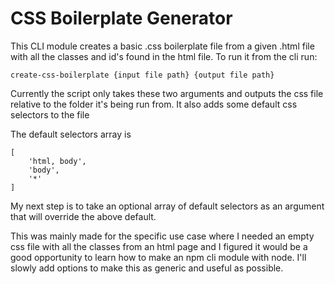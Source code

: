 # CSS Boilerplate Generator #

This CLI module creates a basic .css boilerplate file from a given .html file with all the classes and id's found in the html file.
To run it from the cli run:

```
create-css-boilerplate {input file path} {output file path}
```

Currently the script only takes these two arguments and outputs the css file relative to the folder it's being run from. It also adds some default css selectors to the file

The default selectors array is 
```
[
    'html, body',
    'body',
    '*'
]
```
    
My next step is to take an optional array of default selectors as an argument that will override the above default. 

This was mainly made for the specific use case where I needed an empty css file with all the classes from an html page and I figured it would be a good opportunity to learn how to make an npm cli module with node. I'll slowly add options to make this as generic and useful as possible. 

